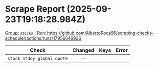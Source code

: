 # Scrape Report (2025-09-23T19:18:28.984Z)

Group: `stocks`  |  Run: https://github.com/AlbertoRoca96/scraping-checks-scheduler/actions/runs/17956646926

| Check | Changed | Keys | Error |
|---|:---:|:--|:--|
| `stock_ntdoy_global_quote` | — |  |  |
